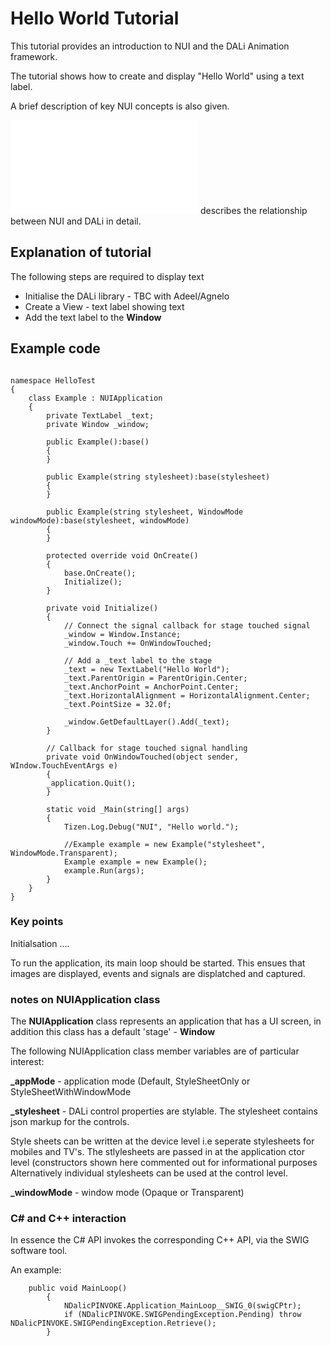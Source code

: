 # Hello World Tutorial

This tutorial provides an introduction to NUI and the DALi Animation framework.

The tutorial shows how to create and display "Hello World" using a text label.

A brief description of key NUI concepts is also given.

![The NUI Overview](NUIOverview.md) describes the relationship between NUI and DALi in detail.

## Explanation of tutorial

The following steps are required to display text

+ Initialise the DALi library - TBC with Adeel/Agnelo
+ Create a View - text label showing text
+ Add the text label to the __Window__

## Example code

~~~{.cs}

namespace HelloTest
{
    class Example : NUIApplication
    {
        private TextLabel _text;
        private Window _window;

        public Example():base()
        {
        }

        public Example(string stylesheet):base(stylesheet)
        {
        }

        public Example(string stylesheet, WindowMode windowMode):base(stylesheet, windowMode)
        {
        }

        protected override void OnCreate()
        {
            base.OnCreate();
            Initialize();
        }

        private void Initialize()
        {
            // Connect the signal callback for stage touched signal
            _window = Window.Instance;
            _window.Touch += OnWindowTouched;

            // Add a _text label to the stage
            _text = new TextLabel("Hello World");
            _text.ParentOrigin = ParentOrigin.Center;
            _text.AnchorPoint = AnchorPoint.Center;
            _text.HorizontalAlignment = HorizontalAlignment.Center;
            _text.PointSize = 32.0f;

            _window.GetDefaultLayer().Add(_text);
        }

        // Callback for stage touched signal handling
        private void OnWindowTouched(object sender, WIndow.TouchEventArgs e)
        {
	    _application.Quit();
        }

        static void _Main(string[] args)
        {
            Tizen.Log.Debug("NUI", "Hello world.");
  
            //Example example = new Example("stylesheet", WindowMode.Transparent);
            Example example = new Example();
            example.Run(args);
        }
    }
}

~~~

### Key points

Initialsation ....

To run the application, its main loop should be started. This ensues that images are displayed, events and signals are displatched and captured.

### notes on NUIApplication class

The **NUIApplication** class represents an application that has a UI screen, in addition this class has a default 'stage' - __Window__

The following NUIApplication class member variables are of particular interest:

**_appMode** - application mode (Default, StyleSheetOnly or StyleSheetWithWindowMode

**_stylesheet** - DALi control properties are stylable. The stylesheet contains json markup for the controls.

Style sheets can be written at the device level i.e seperate stylesheets for mobiles and TV's. The stlylesheets
are passed in at the application ctor level (constructors shown here commented out for informational purposes
Alternatively individual stylesheets can be used at the control level.

**_windowMode** - window mode (Opaque or Transparent)


### C# and C++ interaction

In essence the C# API invokes the corresponding C++ API, via the SWIG software tool.

An example:

~~~{.cs}
    public void MainLoop()
        {
            NDalicPINVOKE.Application_MainLoop__SWIG_0(swigCPtr);
            if (NDalicPINVOKE.SWIGPendingException.Pending) throw NDalicPINVOKE.SWIGPendingException.Retrieve();
        }
~~~


